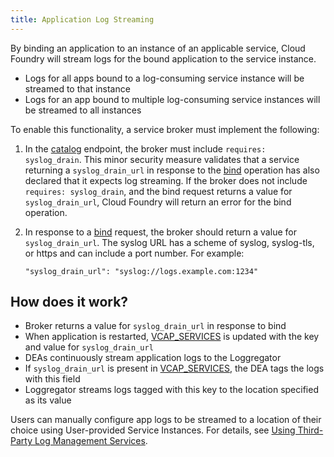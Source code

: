 ```yaml
---
title: Application Log Streaming
---
```


By binding an application to an instance of an applicable service, Cloud Foundry will stream logs for the bound application to the service instance.

- Logs for all apps bound to a log-consuming service instance will be streamed to that instance
- Logs for an app bound to multiple log-consuming service instances will be streamed to all instances

To enable this functionality, a service broker must implement the following:

1. In the [catalog](api.html#catalog-mgmt) endpoint, the broker must include `requires: syslog_drain`. This minor security measure validates that a service returning a `syslog_drain_url` in response to the [bind](api.html#binding) operation has also declared that it expects log streaming. If the broker does not include `requires: syslog_drain`, and the bind request returns a value for `syslog_drain_url`, Cloud Foundry will return an error for the bind operation.

2. In response to a [bind](api.html#binding) request, the broker should return a value for `syslog_drain_url`. The syslog URL has a scheme of syslog, syslog-tls, or https and can include a port number. For example:

    `"syslog_drain_url": "syslog://logs.example.com:1234"`

## How does it work?

- Broker returns a value for `syslog_drain_url` in response to bind
- When application is restarted, [VCAP_SERVICES](/devguide/deploy-apps/environment-variable.html#VCAP-SERVICES) is updated with the key and value for `syslog_drain_url`
- DEAs continuously stream application logs to the Loggregator
- If `syslog_drain_url` is present in [VCAP_SERVICES](/devguide/deploy-apps/environment-variable.html#VCAP-SERVICES), the DEA tags the logs with this field
- Loggregator streams logs tagged with this key to the location specified as its value

Users can manually configure app logs to be streamed to a location of their choice using User-provided Service Instances. For details, see [Using Third-Party Log Management Services](/devguide/services/log-management.html).
